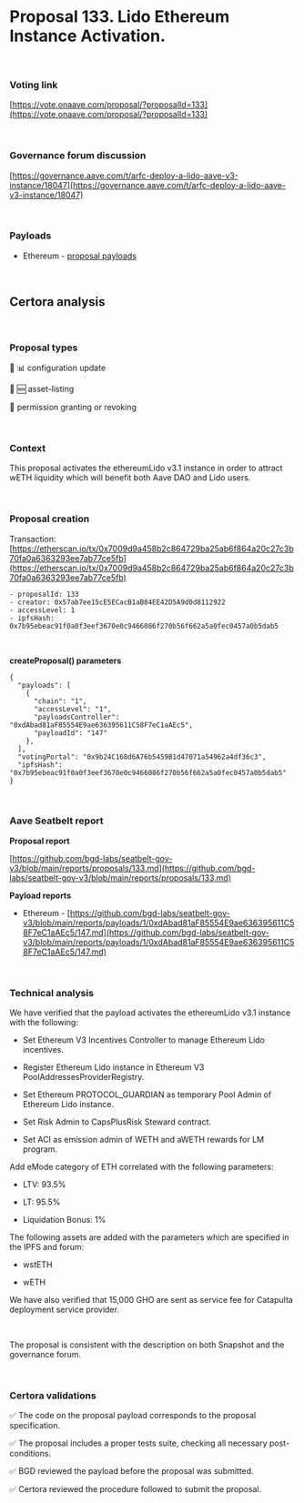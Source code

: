 # Proposal 133. Lido Ethereum Instance Activation.

<br>

### Voting link

[https://vote.onaave.com/proposal/?proposalId=133](https://vote.onaave.com/proposal/?proposalId=133)

<br>

### Governance forum discussion

[https://governance.aave.com/t/arfc-deploy-a-lido-aave-v3-instance/18047](https://governance.aave.com/t/arfc-deploy-a-lido-aave-v3-instance/18047)

<br>

### Payloads

* Ethereum - [proposal payloads](https://etherscan.io/address/0x683FdF51d5898F92317F870B25a6A4dF67dC58Ab#code#F1#L1)

<br>

## Certora analysis

<br>

### Proposal types

:wrench: :bar_chart: configuration update

:gem: :new: asset-listing

:handshake: permission granting or revoking

<br>

### Context

This proposal activates the ethereumLido v3.1 instance in order to attract wETH liquidity which will benefit both Aave DAO and Lido users.

<br>

### Proposal creation

Transaction: [https://etherscan.io/tx/0x7009d9a458b2c864729ba25ab6f864a20c27c3b70fa0a6363293ee7ab77ce5fb](https://etherscan.io/tx/0x7009d9a458b2c864729ba25ab6f864a20c27c3b70fa0a6363293ee7ab77ce5fb)

```
- proposalId: 133
- creator: 0x57ab7ee15cE5ECacB1aB84EE42D5A9d0d8112922
- accessLevel: 1
- ipfsHash: 0x7b95ebeac91f0a0f3eef3670e0c9466086f270b56f662a5a0fec0457a0b5dab5
```

<br>

**createProposal() parameters**

```
{
  "payloads": [
    {
      "chain": "1",
      "accessLevel": "1",
      "payloadsController": "0xdAbad81aF85554E9ae636395611C58F7eC1aAEc5",
      "payloadId": "147"
    },
  ],
  "votingPortal": "0x9b24C168d6A76b5459B1d47071a54962a4df36c3",
  "ipfsHash": "0x7b95ebeac91f0a0f3eef3670e0c9466086f270b56f662a5a0fec0457a0b5dab5"
}
```

<br>

### Aave Seatbelt report

**Proposal report**

[https://github.com/bgd-labs/seatbelt-gov-v3/blob/main/reports/proposals/133.md](https://github.com/bgd-labs/seatbelt-gov-v3/blob/main/reports/proposals/133.md)

**Payload reports**

* Ethereum - [https://github.com/bgd-labs/seatbelt-gov-v3/blob/main/reports/payloads/1/0xdAbad81aF85554E9ae636395611C58F7eC1aAEc5/147.md](https://github.com/bgd-labs/seatbelt-gov-v3/blob/main/reports/payloads/1/0xdAbad81aF85554E9ae636395611C58F7eC1aAEc5/147.md)

<br>

### Technical analysis

We have verified that the payload activates the ethereumLido v3.1 instance with the following:

- Set Ethereum V3 Incentives Controller to manage Ethereum Lido incentives.

- Register Ethereum Lido instance in Ethereum V3 PoolAddressesProviderRegistry.

- Set Ethereum PROTOCOL_GUARDIAN as temporary Pool Admin of Ethereum Lido instance.

- Set Risk Admin to CapsPlusRisk Steward contract.

- Set ACI as emission admin of WETH and aWETH rewards for LM program.

Add eMode category of ETH correlated with the following parameters:

- LTV: 93.5%

- LT: 95.5%

- Liquidation Bonus: 1%

The following assets are added with the parameters which are specified in the IPFS and forum: 

- wstETH

- wETH

We have also verified that 15,000 GHO are sent as service fee for Catapulta deployment service provider.

<br>

The proposal is consistent with the description on both Snapshot and the governance forum.

<br>

### Certora validations

:white_check_mark: The code on the proposal payload corresponds to the proposal specification.

:white_check_mark: The proposal includes a proper tests suite, checking all necessary post-conditions.

:white_check_mark: BGD reviewed the payload before the proposal was submitted.

:white_check_mark: Certora reviewed the procedure followed to submit the proposal.

